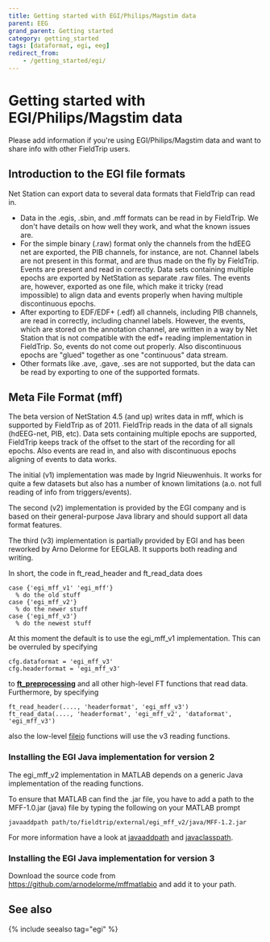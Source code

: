```yaml
---
title: Getting started with EGI/Philips/Magstim data
parent: EEG
grand_parent: Getting started
category: getting_started
tags: [dataformat, egi, eeg]
redirect_from:
    - /getting_started/egi/
---
```


# Getting started with EGI/Philips/Magstim data

Please add information if you're using EGI/Philips/Magstim data and want to share info with other FieldTrip users.

## Introduction to the EGI file formats

Net Station can export data to several data formats that FieldTrip can read in.

- Data in the .egis, .sbin, and .mff formats can be read in by FieldTrip. We don't have details on how well they work, and what the known issues are.
- For the simple binary (.raw) format only the channels from the hdEEG net are exported, the PIB channels, for instance, are not. Channel labels are not present in this format, and are thus made on the fly by FieldTrip. Events are present and read in correctly. Data sets containing multiple epochs are exported by NetStation as separate .raw files. The events are, however, exported as one file, which make it tricky (read impossible) to align data and events properly when having multiple discontinuous epochs.
- After exporting to EDF/EDF+ (.edf) all channels, including PIB channels, are read in correctly, including channel labels. However, the events, which are stored on the annotation channel, are written in a way by Net Station that is not compatible with the edf+ reading implementation in FieldTrip. So, events do not come out properly. Also discontinuous epochs are "glued" together as one "continuous" data stream.
- Other formats like .ave, .gave, .ses are not supported, but the data can be read by exporting to one of the supported formats.

## Meta File Format (mff)

The beta version of NetStation 4.5 (and up) writes data in mff, which is supported by FieldTrip as of 2011. FieldTrip reads in the data of all signals (hdEEG-net, PIB, etc). Data sets containing multiple epochs are supported, FieldTrip keeps track of the offset to the start of the recording for all epochs. Also events are read in, and also with discontinuous epochs aligning of events to data works.

The initial (v1) implementation was made by Ingrid Nieuwenhuis. It works for quite a few datasets but also has a number of known limitations (a.o. not full reading of info from triggers/events).

The second (v2) implementation is provided by the EGI company and is based on their general-purpose Java library and should support all data format features.

The third (v3) implementation is partially provided by EGI and has been reworked by Arno Delorme for EEGLAB. It supports both reading and writing.

In short, the code in ft_read_header and ft_read_data does

    case {'egi_mff_v1' 'egi_mff'}
      % do the old stuff
    case {'egi_mff_v2'}
      % do the newer stuff
    case {'egi_mff_v3'}
      % do the newest stuff

At this moment the default is to use the egi_mff_v1 implementation. This can be overruled by specifying

    cfg.dataformat = 'egi_mff_v3'
    cfg.headerformat = 'egi_mff_v3'

to **[ft_preprocessing](/reference/ft_preprocessing)** and all other high-level FT functions that read data. Furthermore, by specifying

    ft_read_header(...., 'headerformat', 'egi_mff_v3')
    ft_read_data(...., 'headerformat', 'egi_mff_v2', 'dataformat', 'egi_mff_v3')

also the low-level [fileio](/development/module/fileio) functions will use the v3 reading functions.

### Installing the EGI Java implementation for version 2

The egi_mff_v2 implementation in MATLAB depends on a generic Java implementation of the reading functions.

To ensure that MATLAB can find the .jar file, you have to add a path to the MFF-1.0.jar (java) file by typing the following on your MATLAB prompt

    javaaddpath path/to/fieldtrip/external/egi_mff_v2/java/MFF-1.2.jar

For more information have a look at [javaaddpath](http://www.mathworks.nl/help/techdoc/ref/javaaddpath.html) and [javaclasspath](http://www.mathworks.nl/help/techdoc/ref/javaclasspath.html).

### Installing the EGI Java implementation for version 3

Download the source code from <https://github.com/arnodelorme/mffmatlabio> and add it to your path.

## See also

{% include seealso tag="egi" %}
